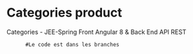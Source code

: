 # Categories product
 Categories - JEE-Spring Front Angular 8 & Back End API REST 
         
          #Le code est dans les branches 
